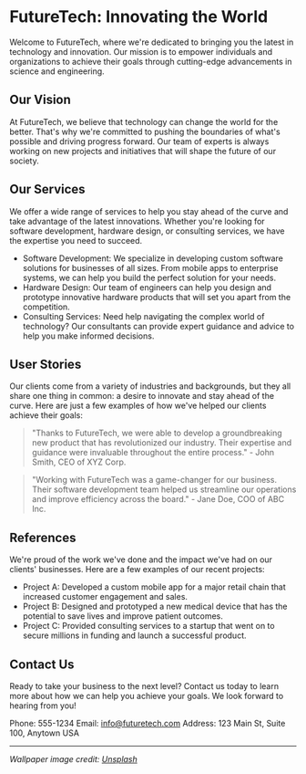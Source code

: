 <!--font:Futura-->

# FutureTech: Innovating the World

Welcome to FutureTech, where we're dedicated to bringing you the latest in technology and innovation. Our mission is to empower individuals and organizations to achieve their goals through cutting-edge advancements in science and engineering.

## Our Vision

At FutureTech, we believe that technology can change the world for the better. That's why we're committed to pushing the boundaries of what's possible and driving progress forward. Our team of experts is always working on new projects and initiatives that will shape the future of our society.

## Our Services

We offer a wide range of services to help you stay ahead of the curve and take advantage of the latest innovations. Whether you're looking for software development, hardware design, or consulting services, we have the expertise you need to succeed.

- Software Development: We specialize in developing custom software solutions for businesses of all sizes. From mobile apps to enterprise systems, we can help you build the perfect solution for your needs.
- Hardware Design: Our team of engineers can help you design and prototype innovative hardware products that will set you apart from the competition.
- Consulting Services: Need help navigating the complex world of technology? Our consultants can provide expert guidance and advice to help you make informed decisions.

## User Stories

Our clients come from a variety of industries and backgrounds, but they all share one thing in common: a desire to innovate and stay ahead of the curve. Here are just a few examples of how we've helped our clients achieve their goals:

> "Thanks to FutureTech, we were able to develop a groundbreaking new product that has revolutionized our industry. Their expertise and guidance were invaluable throughout the entire process." - John Smith, CEO of XYZ Corp.

> "Working with FutureTech was a game-changer for our business. Their software development team helped us streamline our operations and improve efficiency across the board." - Jane Doe, COO of ABC Inc.

## References

We're proud of the work we've done and the impact we've had on our clients' businesses. Here are a few examples of our recent projects:

- Project A: Developed a custom mobile app for a major retail chain that increased customer engagement and sales.
- Project B: Designed and prototyped a new medical device that has the potential to save lives and improve patient outcomes.
- Project C: Provided consulting services to a startup that went on to secure millions in funding and launch a successful product.

## Contact Us

Ready to take your business to the next level? Contact us today to learn more about how we can help you achieve your goals. We look forward to hearing from you!

Phone: 555-1234
Email: info@futuretech.com
Address: 123 Main St, Suite 100, Anytown USA

---

*Wallpaper image credit: [Unsplash](https://unsplash.com/)*

<!--

Write me content for website with wallpaper which alt text is:

"A futuristic city with holographic advertisements for a tech or innovation website"

The name/title of the page should not be 1:1 copy of the alt text but rather a real content of the website which is using this wallpaper.

- Use markdown format 
- Start with heading
- Heading should be short and concise
- The content should look like a real website 
- The website should not be about the wallpaper, wallpaper is just a related background
- Heading should be contain work "wallpaper" or "background"
- Include real sections like references, contact, user stories, etc. use things relevant to the page purpose.
- Feel free to use structure like headings, bullets, numbering, blockquotes, paragraphs, horizontal lines, etc.
- You can use formatting like bold or _italic_
- You can include UTF-8 emojis
- Links should be only #hash anchors (and you can refer to the document itself)
- Do not include images


---


# FutureTech: Innovating the World

Welcome to FutureTech, where we're dedicated to bringing you the latest in technology and innovation. Our mission is to empower individuals and organizations to achieve their goals through cutting-edge advancements in science and engineering.

## Our Vision

At FutureTech, we believe that technology can change the world for the better. That's why we're committed to pushing the boundaries of what's possible and driving progress forward. Our team of experts is always working on new projects and initiatives that will shape the future of our society.

## Our Services

We offer a wide range of services to help you stay ahead of the curve and take advantage of the latest innovations. Whether you're looking for software development, hardware design, or consulting services, we have the expertise you need to succeed.

- Software Development: We specialize in developing custom software solutions for businesses of all sizes. From mobile apps to enterprise systems, we can help you build the perfect solution for your needs.
- Hardware Design: Our team of engineers can help you design and prototype innovative hardware products that will set you apart from the competition.
- Consulting Services: Need help navigating the complex world of technology? Our consultants can provide expert guidance and advice to help you make informed decisions.

## User Stories

Our clients come from a variety of industries and backgrounds, but they all share one thing in common: a desire to innovate and stay ahead of the curve. Here are just a few examples of how we've helped our clients achieve their goals:

> "Thanks to FutureTech, we were able to develop a groundbreaking new product that has revolutionized our industry. Their expertise and guidance were invaluable throughout the entire process." - John Smith, CEO of XYZ Corp.

> "Working with FutureTech was a game-changer for our business. Their software development team helped us streamline our operations and improve efficiency across the board." - Jane Doe, COO of ABC Inc.

## References

We're proud of the work we've done and the impact we've had on our clients' businesses. Here are a few examples of our recent projects:

- Project A: Developed a custom mobile app for a major retail chain that increased customer engagement and sales.
- Project B: Designed and prototyped a new medical device that has the potential to save lives and improve patient outcomes.
- Project C: Provided consulting services to a startup that went on to secure millions in funding and launch a successful product.

## Contact Us

Ready to take your business to the next level? Contact us today to learn more about how we can help you achieve your goals. We look forward to hearing from you!

Phone: 555-1234
Email: info@futuretech.com
Address: 123 Main St, Suite 100, Anytown USA

---

*Wallpaper image credit: [Unsplash](https://unsplash.com/)*

-->
